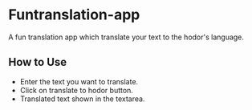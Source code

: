 # Funtranslation-app
A fun translation app which translate your text to the hodor's language.

## How to Use
* Enter the text you want to translate.
* Click on translate to hodor button.
* Translated text shown in the textarea.
